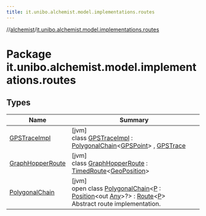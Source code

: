 ```yaml
---
title: it.unibo.alchemist.model.implementations.routes
---
```

//[alchemist](../../index.html)/[it.unibo.alchemist.model.implementations.routes](index.html)



# Package it.unibo.alchemist.model.implementations.routes



## Types


| Name | Summary |
|---|---|
| [GPSTraceImpl](-g-p-s-trace-impl/index.html) | [jvm]<br>class [GPSTraceImpl](-g-p-s-trace-impl/index.html) : [PolygonalChain](-polygonal-chain/index.html)<[GPSPoint](../it.unibo.alchemist.model.interfaces/-g-p-s-point/index.html)> , [GPSTrace](../it.unibo.alchemist.model.interfaces/-g-p-s-trace/index.html) |
| [GraphHopperRoute](-graph-hopper-route/index.html) | [jvm]<br>class [GraphHopperRoute](-graph-hopper-route/index.html) : [TimedRoute](../it.unibo.alchemist.model.interfaces/-timed-route/index.html)<[GeoPosition](../it.unibo.alchemist.model.interfaces/-geo-position/index.html)> |
| [PolygonalChain](-polygonal-chain/index.html) | [jvm]<br>open class [PolygonalChain](-polygonal-chain/index.html)<[P](-polygonal-chain/index.html) : [Position](../it.unibo.alchemist.model.interfaces/-position/index.html)<out [Any](https://kotlinlang.org/api/latest/jvm/stdlib/kotlin/-any/index.html)>?> : [Route](../it.unibo.alchemist.model.interfaces/-route/index.html)<[P](../it.unibo.alchemist.model.implementations.layers/-step-layer/index.html)> <br>Abstract route implementation. |

